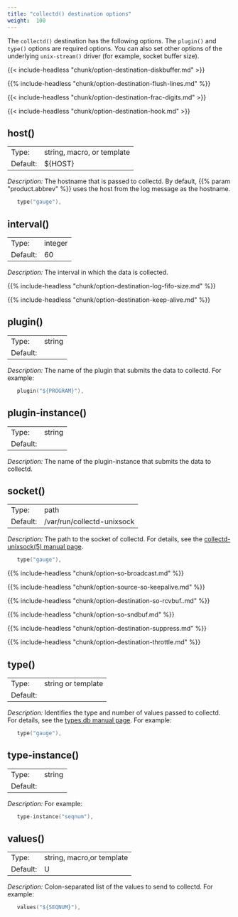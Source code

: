 ```yaml
---
title: "collectd() destination options"
weight:  100
---
```

<!-- DISCLAIMER: This file is based on the syslog-ng Open Source Edition documentation https://github.com/balabit/syslog-ng-ose-guides/commit/2f4a52ee61d1ea9ad27cb4f3168b95408fddfdf2 and is used under the terms of The syslog-ng Open Source Edition Documentation License. The file has been modified by Axoflow. -->

The `collectd()` destination has the following options. The `plugin()` and `type()` options are required options. You can also set other options of the underlying `unix-stream()` driver (for example, socket buffer size).

{{< include-headless "chunk/option-destination-diskbuffer.md" >}}

{{% include-headless "chunk/option-destination-flush-lines.md" %}}

{{< include-headless "chunk/option-destination-frac-digits.md" >}}

{{< include-headless "chunk/option-destination-hook.md" >}}


## host()

|          |                            |
| -------- | -------------------------- |
| Type:    | string, macro, or template |
| Default: | ${HOST}                    |

*Description:* The hostname that is passed to collectd. By default, {{% param "product.abbrev" %}} uses the host from the log message as the hostname.

```c
   type("gauge"),
```



## interval()

|          |         |
| -------- | ------- |
| Type:    | integer |
| Default: | 60      |

*Description:* The interval in which the data is collected.


{{% include-headless "chunk/option-destination-log-fifo-size.md" %}}

{{% include-headless "chunk/option-destination-keep-alive.md" %}}


## plugin()

|          |        |
| -------- | ------ |
| Type:    | string |
| Default: |        |

*Description:* The name of the plugin that submits the data to collectd. For example:

```c
   plugin("${PROGRAM}"),
```



## plugin-instance()

|          |        |
| -------- | ------ |
| Type:    | string |
| Default: |        |

*Description:* The name of the plugin-instance that submits the data to collectd.



## socket()

|          |                            |
| -------- | -------------------------- |
| Type:    | path                       |
| Default: | /var/run/collectd-unixsock |

*Description:* The path to the socket of collectd. For details, see the [collectd-unixsock(5) manual page](https://collectd.org/documentation/manpages/collectd-unixsock.5.shtml).

```c
   type("gauge"),
```


{{% include-headless "chunk/option-so-broadcast.md" %}}

{{% include-headless "chunk/option-source-so-keepalive.md" %}}

{{% include-headless "chunk/option-destination-so-rcvbuf..md" %}}

{{% include-headless "chunk/option-so-sndbuf.md" %}}

{{% include-headless "chunk/option-destination-suppress.md" %}}

{{% include-headless "chunk/option-destination-throttle.md" %}}


## type()

|          |                    |
| -------- | ------------------ |
| Type:    | string or template |
| Default: |                    |

*Description:* Identifies the type and number of values passed to collectd. For details, see the [types.db manual page](https://collectd.org/documentation/manpages/types.db.5.shtml). For example:

```c
   type("gauge"),
```



## type-instance()

|          |        |
| -------- | ------ |
| Type:    | string |
| Default: |        |

*Description:* For example:

```c
   type-instance("seqnum"),
```



## values()

|          |                           |
| -------- | ------------------------- |
| Type:    | string, macro,or template |
| Default: | U                         |

*Description:* Colon-separated list of the values to send to collectd. For example:

```c
   values("${SEQNUM}"),
```

